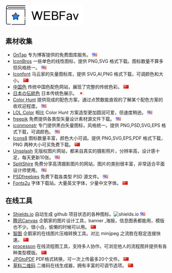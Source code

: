![# WEBFav](https://github.com/ffuqiangg/WebFAV/blob/master/media/main-webfav.jpg?raw=true "WEBFav")

## 素材收集

- [OnTap](http://on.thisistap.com/stock-images/) 专为博客提供的免费图库服务。 ![英文](https://github.com/ffuqiangg/WebFAV/blob/master/media/us.gif)
- [IconBros](https://www.iconbros.com/) 一些单色的线性图标，提供 PNG,SVG 格式下载。图标数量不算多但风格统一。 ![英文](https://github.com/ffuqiangg/WebFAV/blob/master/media/us.gif)
- [Iconfont](http://iconfont.cn/) 马云家的矢量图标库，提供 SVG,AI,PNG 格式下载，可调颜色和大小。 ![中文](https://github.com/ffuqiangg/WebFAV/blob/master/media/cn.gif)
- [中国色](http://zhongguose.com/) 传统中国色配色网站，展现了完整的传统色彩。 ![中文](https://github.com/ffuqiangg/WebFAV/blob/master/media/cn.gif)
- [日本の伝統色](http://nipponcolors.com/) 日本传统色展示。 ![日文](https://github.com/ffuqiangg/WebFAV/blob/master/media/jp.gif)
- [Color Hunt](http://colorhunt.co/) 提供现成的配色方案，通过点赞数能直观的了解某个配色方案的收欢迎程度。 ![英文](https://github.com/ffuqiangg/WebFAV/blob/master/media/us.gif)
- [LOL Color](https://www.webdesignrankings.com/resources/lolcolors/) 相比 Color Hunt 方案造型更加圆润可爱，但速度稍逊。 ![英文](https://github.com/ffuqiangg/WebFAV/blob/master/media/us.gif)
- [freepik](https://www.freepik.com/) 免费提供各类型矢量设计素材源文件下载。 ![英文](https://github.com/ffuqiangg/WebFAV/blob/master/media/us.gif)
- [iconmonstr](https://iconmonstr.com/) 专门提供黑白矢量图标，风格统一。提供 PNG,PSD,SVG,EPS 格式下载，可调颜色。 ![英文](https://github.com/ffuqiangg/WebFAV/blob/master/media/us.gif)
- [Icons8](https://icons8.cn/) 图标数量丰富，颜色大小可调。提供 PNG,SVG,EPS,PDF 格式下载，PNG 两种大小可买免费下载。 ![中文](https://github.com/ffuqiangg/WebFAV/blob/master/media/cn.gif)
- [Unsplash](https://unsplash.com/) 无版权图片网站，都来自真实的摄影照片，分辨率高，设计感十足，每天更新10张。 ![英文](https://github.com/ffuqiangg/WebFAV/blob/master/media/us.gif)
- [SplitShire](https://www.splitshire.com/) 免费分享高清摄影图片的网站，图片的类别很丰富，非常适合平面设计师使用。 ![英文](https://github.com/ffuqiangg/WebFAV/blob/master/media/us.gif)
- [PSDfreebies](https://psdfreebies.com/) 免费下载各类型 PSD 源文件。 ![英文](https://github.com/ffuqiangg/WebFAV/blob/master/media/us.gif)
- [Fonts2u](https://zh.fonts2u.com/) 字体下载站。大量英文字体，少量中文字体。 ![中文](https://github.com/ffuqiangg/WebFAV/blob/master/media/cn.gif)

## 在线工具

- [Shields.io](http://shields.io/) 自动生成 github 项目状态的各种图标。![shields.io](https://img.shields.io/badge/Shields-io-lightgrey.svg?style=flat "shields.io") ![英文](https://github.com/ffuqiangg/WebFAV/blob/master/media/us.gif)
- [腾讯Canvas](http://canvas.qq.com/) 企鹅家的图片设计工具，banner ,海报，信息图表都能用，模版也不少。很小白，偷懒的时候可以用。 ![中文](https://github.com/ffuqiangg/WebFAV/blob/master/media/cn.gif)
- [智图](http://zhitu.isux.us/) 企鹅家的在线图片压缩转换工具。对比 minijpeg 之流胜在稳定连接快速。 ![中文](https://github.com/ffuqiangg/WebFAV/blob/master/media/cn.gif)
- [processon](https://www.processon.com/) 在线流程图工具，支持多人协作。可浏览他人的流程图并提供有各种类型模版。 ![中文](https://github.com/ffuqiangg/WebFAV/blob/master/media/cn.gif)
- [JPGtoPDF](http://jpg2pdf.com/zh/) PDF格式转换，可一次上传最多20个文件。 ![中文](https://github.com/ffuqiangg/WebFAV/blob/master/media/cn.gif)
- [草料二维码](https://cli.im/) 二维码在线生成器，拥有丰富的可调节选项。 ![中文](https://github.com/ffuqiangg/WebFAV/blob/master/media/cn.gif)
